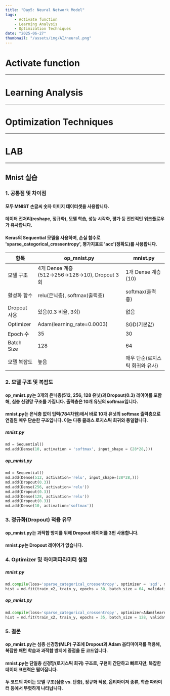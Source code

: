 ```yaml
---
title: "Day5: Neural Network Model"
tags:
    - Activate function
    - Learning Analysis
    - Optimization Techniques
date: "2025-06-27"
thumbnail: "/assets/img/AI/neural.png"
---
```


# Activate function

---

# Learning Analysis

---

# Optimization Techniques

---

# LAB

---
## Mnist 실습

### 1. 공통점 및 차이점<br>
#### 모두 MNIST 손글씨 숫자 이미지 데이터셋을 사용합니다.
#### 데이터 전처리(reshape, 정규화), 모델 학습, 성능 시각화, 평가 등 전반적인 워크플로우가 유사합니다.
#### Keras의 Sequential 모델을 사용하며, 손실 함수로 'sparse_categorical_crossentropy', 평가지표로 'acc'(정확도)를 사용합니다.

| 항목         | op_mnist.py                                   | mnist.py                           |
|--------------|-----------------------------------------------|------------------------------------|
| 모델 구조    | 4개 Dense 계층(512→256→128→10), Dropout 3회   | 1개 Dense 계층(10)                 |
| 활성화 함수  | relu(은닉층), softmax(출력층)                 | softmax(출력층)                    |
| Dropout 사용 | 있음(0.3 비율, 3회)                           | 없음                               |
| Optimizer    | Adam(learning_rate=0.0003)                    | SGD(기본값)                        |
| Epoch 수     | 35                                            | 30                                 |
| Batch Size   | 128                                           | 64                                 |
| 모델 복잡도  | 높음                                          | 매우 단순(로지스틱 회귀와 유사)    |

### 2. 모델 구조 및 복잡도
#### op_mnist.py는 3개의 은닉층(512, 256, 128 유닛)과 Dropout(0.3) 레이어를 포함해, 심층 신경망 구조를 가집니다. 출력층은 10개 유닛의 softmax입니다.
#### mnist.py는 은닉층 없이 입력(784차원)에서 바로 10개 유닛의 softmax 출력층으로 연결된 매우 단순한 구조입니다. 이는 다중 클래스 로지스틱 회귀와 동일합니다.

##### mnist.py 

```py
md = Sequential()
md.add(Dense(10, activation = 'softmax', input_shape = (28*28,)))
```

##### op_mnist.py

```py
md = Sequential()
md.add(Dense(512, activation='relu', input_shape=(28*28,)))
md.add(Dropout(0.3))
md.add(Dense(256, activation='relu'))
md.add(Dropout(0.3))
md.add(Dense(128, activation='relu'))
md.add(Dropout(0.3))
md.add(Dense(10, activation='softmax'))
```

### 3. 정규화(Dropout) 적용 유무
#### op_mnist.py는 과적합 방지를 위해 Dropout 레이어를 3번 사용합니다.
#### mnist.py는 Dropout 레이어가 없습니다.

### 4. Optimizer 및 하이퍼파라미터 설정
##### mnist.py 

```py
md.compile(loss='sparse_categorical_crossentropy', optimizer = 'sgd', metrics=['acc'])
hist = md.fit(train_x2, train_y, epochs = 30, batch_size = 64, validation_split = 0.2)
```

##### op_mnist.py

```py
md.compile(loss='sparse_categorical_crossentropy', optimizer=Adam(learning_rate=0.0003), metrics=['acc'])
hist = md.fit(train_x2, train_y, epochs = 35, batch_size = 128, validation_split = 0.2)
```

### 5. 결론
#### op_mnist.py는 심층 신경망(MLP) 구조에 Dropout과 Adam 옵티마이저를 적용해, 복잡한 패턴 학습과 과적합 방지에 중점을 둔 코드입니다.
#### mnist.py는 단일층 신경망(로지스틱 회귀) 구조로, 구현이 간단하고 빠르지만, 복잡한 데이터 표현력은 떨어집니다.
#### 두 코드의 차이는 모델 구조(심층 vs. 단층), 정규화 적용, 옵티마이저 종류, 학습 파라미터 등에서 뚜렷하게 나타납니다.
